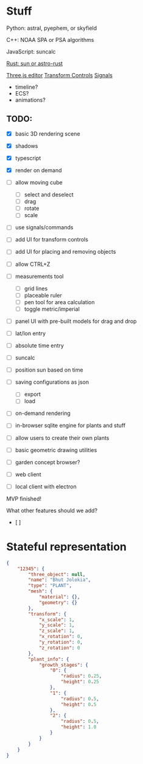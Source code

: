 # Stuff

Python: astral, pyephem, or skyfield

C++: NOAA SPA or PSA algorithms

JavaScript: suncalc

[Rust: sun or astro-rust](https://github.com/mourner/suncalc)


[Three.js editor](https://github.com/mrdoob/three.js/tree/master/editor)
[Transform Controls](https://threejs.org/docs/#examples/en/controls/TransformControls)
[Signals](https://github.com/millermedeiros/js-signals)


- timeline?
- ECS?
- animations?

## TODO:
- [x] basic 3D rendering scene
- [x] shadows
- [x] typescript
- [x] render on demand
- [ ] allow moving cube
    - [ ] select and deselect
    - [ ] drag
    - [ ] rotate
    - [ ] scale

- [ ] use signals/commands
- [ ] add UI for transform controls
- [ ] add UI for placing and removing objects
- [ ] allow CTRL+Z

- [ ] measurements tool
    - [ ] grid lines
    - [ ] placeable ruler
    - [ ] pen tool for area calculation
    - [ ] toggle metric/imperial

- [ ] panel UI with pre-built models for drag and drop
- [ ] lat/lon entry
- [ ] absolute time entry
- [ ] suncalc
- [ ] position sun based on time

- [ ] saving configurations as json
    - [ ] export
    - [ ] load
    
- [ ] on-demand rendering
- [ ] in-browser sqlite engine for plants and stuff
- [ ] allow users to create their own plants
- [ ] basic geometric drawing utilities

- [ ] garden concept browser?
- [ ] web client
- [ ] local client with electron

MVP finished!

What other features should we add?
- [ ] 

# Stateful representation
```json
{
    "12345": {
        "three_object": null,
        "name": "Bhut Jolokia",
        "type": "PLANT",
        "mesh": {
            "material": {},
            "geometry": {}
        },
        "transform": {
            "x_scale": 1,
            "y_scale": 1,
            "z_scale": 1,
            "x_rotation": 0,
            "y_rotation": 0,
            "z_rotation": 0
        },
        "plant_info": {
            "growth_stages": {
                "0": {
                    "radius": 0.25,
                    "height": 0.25
                },
                "1": {
                    "radius": 0.5,
                    "height": 0.5
                },
                "2": {
                    "radius": 0.5,
                    "height": 1.0
                }
            }
        }
    }
}
```